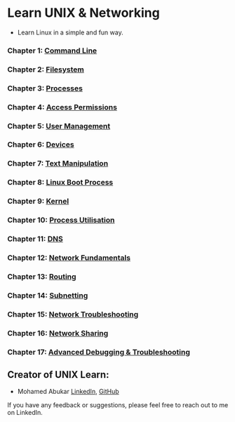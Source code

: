 # Learn UNIX & Networking

-  Learn Linux in a simple and fun way.
 
### Chapter 1: [Command Line](https://moabukar.github.io/unix-learn/command-line/alias-command)

### Chapter 2: [Filesystem](https://moabukar.github.io/unix-learn/filesystem/filesystem-hierarchy)

### Chapter 3: [Processes](https://moabukar.github.io/unix-learn/processes/process-details)

### Chapter 4: [Access Permissions](https://moabukar.github.io/unix-learn/access/file-permissions)

### Chapter 5: [User Management](https://moabukar.github.io/unix-learn/user-management/users-and-groups)

### Chapter 6: [Devices](https://moabukar.github.io/unix-learn/devices/dev-directory)

### Chapter 7: [Text Manipulation](https://moabukar.github.io/unix-learn/text-manipulation/cut-command)

### Chapter 8: [Linux Boot Process](https://moabukar.github.io/unix-learn/booting/boot-process-overview)

### Chapter 9: [Kernel](https://moabukar.github.io/unix-learn/kernel/kernel-overview)

### Chapter 10: [Process Utilisation](https://moabukar.github.io/unix-learn/process-utilization/continuous-monitoring)

### Chapter 11: [DNS](https://moabukar.github.io/unix-learn/dns/what-is-dns)


### Chapter 12: [Network Fundamentals](https://moabukar.github.io/unix-learn/network-fundamentals/osi-model)

### Chapter 13: [Routing](https://moabukar.github.io/unix-learn/routing/what-is-a-router)

### Chapter 14: [Subnetting](https://moabukar.github.io/unix-learn/subnetting/subnets)


### Chapter 15: [Network Troubleshooting](https://moabukar.github.io/unix-learn/network-troubleshooting/ping)


### Chapter 16: [Network Sharing](https://moabukar.github.io/unix-learn/network-sharing/nfs)

### Chapter 17: [Advanced Debugging & Troubleshooting](https://moabukar.github.io/unix-learn/advanced-debugging/ssh-not-working)

## Creator of UNIX Learn:

- Mohamed Abukar [LinkedIn](https://www.linkedin.com/in/moabukar/), [GitHub](https://github.com/moabukar)

If you have any feedback or suggestions, please feel free to reach out to me on LinkedIn.
